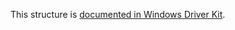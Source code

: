 This structure is [documented in Windows Driver Kit](https://learn.microsoft.com/en-us/windows-hardware/drivers/ddi/ntifs/ns-ntifs-_file_storage_reserve_id_information).

